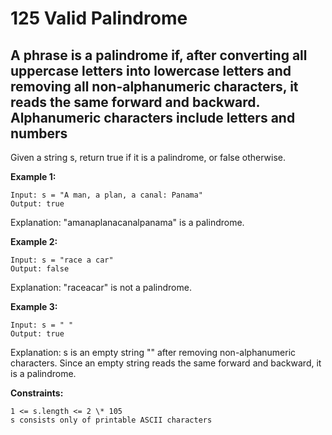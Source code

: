 # 125 Valid Palindrome

## A phrase is a palindrome if, after converting all uppercase letters into lowercase letters and removing all non-alphanumeric characters, it reads the same forward and backward. Alphanumeric characters include letters and numbers

Given a string s, return true if it is a palindrome, or false otherwise.

**Example 1:**

```plaintext
Input: s = "A man, a plan, a canal: Panama"
Output: true
```

Explanation: "amanaplanacanalpanama" is a palindrome.

**Example 2:**

```plaintext
Input: s = "race a car"
Output: false
```

Explanation: "raceacar" is not a palindrome.

**Example 3:**

``` plaintext
Input: s = " "
Output: true
```

Explanation: s is an empty string "" after removing non-alphanumeric characters.
Since an empty string reads the same forward and backward, it is a palindrome.

**Constraints:**

```plaintext
1 <= s.length <= 2 \* 105
s consists only of printable ASCII characters
```
